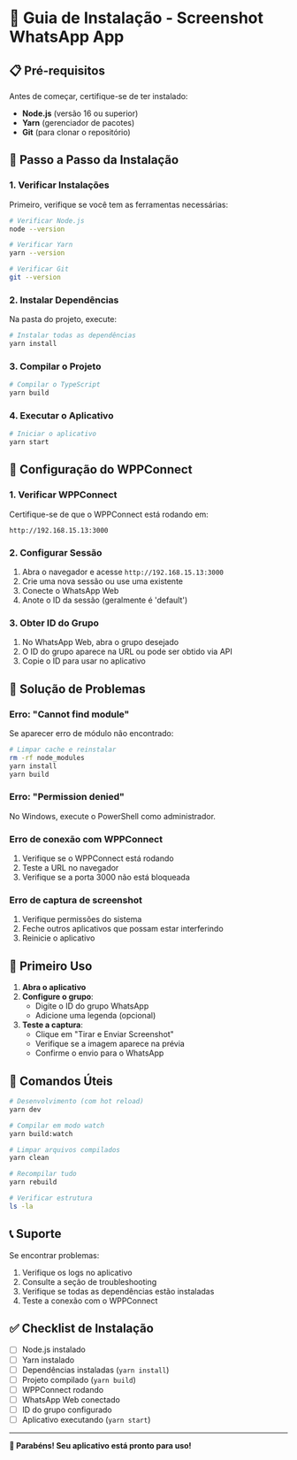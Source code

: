 # 🚀 Guia de Instalação - Screenshot WhatsApp App

## 📋 Pré-requisitos

Antes de começar, certifique-se de ter instalado:

- **Node.js** (versão 16 ou superior)
- **Yarn** (gerenciador de pacotes)
- **Git** (para clonar o repositório)

## 🔧 Passo a Passo da Instalação

### 1. Verificar Instalações

Primeiro, verifique se você tem as ferramentas necessárias:

```bash
# Verificar Node.js
node --version

# Verificar Yarn
yarn --version

# Verificar Git
git --version
```

### 2. Instalar Dependências

Na pasta do projeto, execute:

```bash
# Instalar todas as dependências
yarn install
```

### 3. Compilar o Projeto

```bash
# Compilar o TypeScript
yarn build
```

### 4. Executar o Aplicativo

```bash
# Iniciar o aplicativo
yarn start
```

## 🎯 Configuração do WPPConnect

### 1. Verificar WPPConnect

Certifique-se de que o WPPConnect está rodando em:
```
http://192.168.15.13:3000
```

### 2. Configurar Sessão

1. Abra o navegador e acesse `http://192.168.15.13:3000`
2. Crie uma nova sessão ou use uma existente
3. Conecte o WhatsApp Web
4. Anote o ID da sessão (geralmente é 'default')

### 3. Obter ID do Grupo

1. No WhatsApp Web, abra o grupo desejado
2. O ID do grupo aparece na URL ou pode ser obtido via API
3. Copie o ID para usar no aplicativo

## 🔧 Solução de Problemas

### Erro: "Cannot find module"

Se aparecer erro de módulo não encontrado:

```bash
# Limpar cache e reinstalar
rm -rf node_modules
yarn install
yarn build
```

### Erro: "Permission denied"

No Windows, execute o PowerShell como administrador.

### Erro de conexão com WPPConnect

1. Verifique se o WPPConnect está rodando
2. Teste a URL no navegador
3. Verifique se a porta 3000 não está bloqueada

### Erro de captura de screenshot

1. Verifique permissões do sistema
2. Feche outros aplicativos que possam estar interferindo
3. Reinicie o aplicativo

## 📱 Primeiro Uso

1. **Abra o aplicativo**
2. **Configure o grupo**:
   - Digite o ID do grupo WhatsApp
   - Adicione uma legenda (opcional)
3. **Teste a captura**:
   - Clique em "Tirar e Enviar Screenshot"
   - Verifique se a imagem aparece na prévia
   - Confirme o envio para o WhatsApp

## 🔄 Comandos Úteis

```bash
# Desenvolvimento (com hot reload)
yarn dev

# Compilar em modo watch
yarn build:watch

# Limpar arquivos compilados
yarn clean

# Recompilar tudo
yarn rebuild

# Verificar estrutura
ls -la
```

## 📞 Suporte

Se encontrar problemas:

1. Verifique os logs no aplicativo
2. Consulte a seção de troubleshooting
3. Verifique se todas as dependências estão instaladas
4. Teste a conexão com o WPPConnect

## ✅ Checklist de Instalação

- [ ] Node.js instalado
- [ ] Yarn instalado
- [ ] Dependências instaladas (`yarn install`)
- [ ] Projeto compilado (`yarn build`)
- [ ] WPPConnect rodando
- [ ] WhatsApp Web conectado
- [ ] ID do grupo configurado
- [ ] Aplicativo executando (`yarn start`)

---

**🎉 Parabéns! Seu aplicativo está pronto para uso!** 